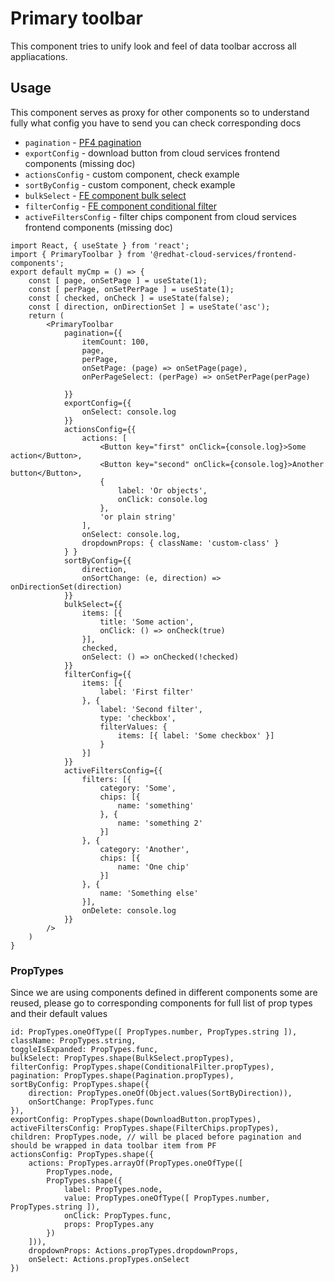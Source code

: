 # Primary toolbar

This component tries to unify look and feel of data toolbar accross all appliacations.

## Usage

This component serves as proxy for other components so to understand fully what config you have to send you can check corresponding docs

* `pagination` - [PF4 pagination](https://www.patternfly.org/v4/documentation/react/components/pagination/)
* `exportConfig` - download button from cloud services frontend components (missing doc)
* `actionsConfig` - custom component, check example
* `sortByConfig` - custom component, check example
* `bulkSelect` - [FE component bulk select](https://github.com/RedHatInsights/frontend-components/blob/master/packages/components/doc/bulkd_select.md)
* `filterConfig` - [FE component conditional filter](https://github.com/RedHatInsights/frontend-components/blob/master/packages/components/doc/conditional_filter.md)
* `activeFiltersConfig` - filter chips component from cloud services frontend components (missing doc)

```JSX
import React, { useState } from 'react';
import { PrimaryToolbar } from '@redhat-cloud-services/frontend-components';
export default myCmp = () => {
    const [ page, onSetPage ] = useState(1);
    const [ perPage, onSetPerPage ] = useState(1);
    const [ checked, onCheck ] = useState(false);
    const [ direction, onDirectionSet ] = useState('asc');
    return (
        <PrimaryToolbar
            pagination={{
                itemCount: 100,
                page,
                perPage,
                onSetPage: (page) => onSetPage(page),
                onPerPageSelect: (perPage) => onSetPerPage(perPage)

            }}
            exportConfig={{
                onSelect: console.log
            }}
            actionsConfig={{
                actions: [
                    <Button key="first" onClick={console.log}>Some action</Button>,
                    <Button key="second" onClick={console.log}>Another button</Button>,
                    {
                        label: 'Or objects',
                        onClick: console.log
                    },
                    'or plain string'
                ],
                onSelect: console.log,
                dropdownProps: { className: 'custom-class' }
            } }
            sortByConfig={{
                direction,
                onSortChange: (e, direction) => onDirectionSet(direction)
            }}
            bulkSelect={{
                items: [{
                    title: 'Some action',
                    onClick: () => onCheck(true)
                }],
                checked,
                onSelect: () => onChecked(!checked)
            }}
            filterConfig={{
                items: [{
                    label: 'First filter'
                }, {
                    label: 'Second filter',
                    type: 'checkbox',
                    filterValues: {
                        items: [{ label: 'Some checkbox' }]
                    }
                }]
            }}
            activeFiltersConfig={{
                filters: [{
                    category: 'Some',
                    chips: [{
                        name: 'something'
                    }, {
                        name: 'something 2'
                    }]
                }, {
                    category: 'Another',
                    chips: [{
                        name: 'One chip'
                    }]
                }, {
                    name: 'Something else'
                }],
                onDelete: console.log
            }}
        />
    )
}
```

### PropTypes

Since we are using components defined in different components some are reused, please go to corresponding components for full list of prop types and their default values

```JS
id: PropTypes.oneOfType([ PropTypes.number, PropTypes.string ]),
className: PropTypes.string,
toggleIsExpanded: PropTypes.func,
bulkSelect: PropTypes.shape(BulkSelect.propTypes),
filterConfig: PropTypes.shape(ConditionalFilter.propTypes),
pagination: PropTypes.shape(Pagination.propTypes),
sortByConfig: PropTypes.shape({
    direction: PropTypes.oneOf(Object.values(SortByDirection)),
    onSortChange: PropTypes.func
}),
exportConfig: PropTypes.shape(DownloadButton.propTypes),
activeFiltersConfig: PropTypes.shape(FilterChips.propTypes),
children: PropTypes.node, // will be placed before pagination and should be wrapped in data toolbar item from PF
actionsConfig: PropTypes.shape({
    actions: PropTypes.arrayOf(PropTypes.oneOfType([
        PropTypes.node,
        PropTypes.shape({
            label: PropTypes.node,
            value: PropTypes.oneOfType([ PropTypes.number, PropTypes.string ]),
            onClick: PropTypes.func,
            props: PropTypes.any
        })
    ])),
    dropdownProps: Actions.propTypes.dropdownProps,
    onSelect: Actions.propTypes.onSelect
})
```
